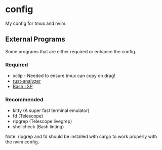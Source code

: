 # config
My config for tmux and nvim.

## External Programs
Some programs that are either required or enhance the config.

### Required
- xclip - Needed to ensure tmux can copy on drag!
- [rust-analyzer](https://github.com/rust-lang/rust-analyzer)
- [Bash LSP](https://github.com/bash-lsp/bash-language-server)

### Recommended
- kitty (A super fast terminal emulator)
- fd (Telescope)
- ripgrep (Telescope livegrep)
- shellcheck (Bash linting)

Note: ripgrep and fd should be installed with cargo to work properly with the nvim config.
